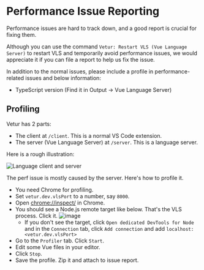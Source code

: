 # Performance Issue Reporting

Performance issues are hard to track down, and a good report is crucial for fixing them.

Although you can use the command `Vetur: Restart VLS (Vue Language Server)` to restart VLS and temporarily avoid performance issues, we would appreciate it if you can file a report to help us fix the issue.

In addition to the normal issues, please include a profile in performance-related issues and below information:

- TypeScript version (Find it in Output -> Vue Language Server)

## Profiling

Vetur has 2 parts:

- The client at `/client`. This is a normal VS Code extension.
- The server (Vue Language Server) at `/server`. This is a language server.

Here is a rough illustration:

![Language client and server](https://code.visualstudio.com/assets/api/language-extensions/language-server-extension-guide/lsp-illustration.png)

The perf issue is mostly caused by the server. Here's how to profile it.

- You need Chrome for profiling.
- Set `vetur.dev.vlsPort` to a number, say `8000`.
- Open [chrome://inspect/](chrome://inspect/) in Chrome.
- You should see a Node.js remote target like below. That's the VLS process. Click it.
    ![image](https://user-images.githubusercontent.com/4033249/56996577-d61d0c00-6b59-11e9-85f0-29dc15e2e2aa.png)
    - If you don't see the target, click `Open dedicated DevTools for Node` and in the `Connection` tab, click `Add connection` and add `localhost:<vetur.dev.vlsPort>`
- Go to the `Profiler` tab. Click `Start`.
- Edit some Vue files in your editor.
- Click `Stop`.
- Save the profile. Zip it and attach to issue report.

